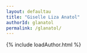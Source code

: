 ```yaml
---
layout: defaultau
title: "Giselle Liza Anatol"
authorId: glanatol
permalink: /glanatol/
---
```

{% include loadAuthor.html %}
<script>
    $(document).ready(function(){
        showAuthorBio('{{ page.authorId }}');
   });
</script>